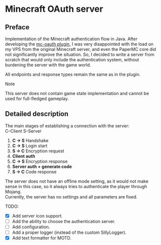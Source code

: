 # Minecraft OAuth server

## Preface

Implementation of the Minecraft authentication flow in Java. After developing the [mc-oauth plugin](https://github.com/Andcool-Systems/mc-oauth), I was very disappointed with the load on my VPS from the original Minecraft server, and even the PaperMC core did not significantly improve the situation. So, I decided to write a server from scratch that would only include the authentication system, without burdening the server with the game world.

All endpoints and response types remain the same as in the plugin.

>[!Note]
> This server does not contain game state implementation and cannot be used for full-fledged gameplay.

## Detailed description

The main stages of establishing a connection with the server:  
C–Client S–Server
1. **C -> S** Handshake
2. **C -> S** Login start
3. **S -> C** Encryption request
4. **Client auth**
5. **C -> S** Encryption response
6. **Server auth + generate code**
7. **S -> C** Code response

The server does not have an offline mode setting, as it would not make sense in this case, so it always tries to authenticate the player through Mojang.  
Currently, the server has no settings and all parameters are fixed.

TODO:
- [x] Add server icon support. 
- [ ] Add the ability to choose the authentication server.
- [ ] Add configuration.
- [ ] Add a proper logger (instead of the custom SillyLogger).
- [x] Add text formatter for MOTD.
